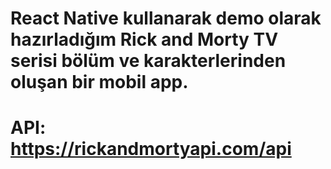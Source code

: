 # React Native kullanarak demo olarak hazırladığım Rick and Morty TV serisi bölüm ve karakterlerinden oluşan bir mobil app.
# API: https://rickandmortyapi.com/api
